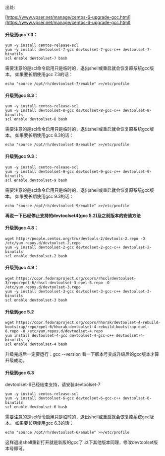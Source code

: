 出处:

[https://www.vpser.net/manage/centos-6-upgrade-gcc.html](https://www.vpser.net/manage/centos-6-upgrade-gcc.html)

#### 升级到gcc 7.3：
```
yum -y install centos-release-scl
yum -y install devtoolset-7-gcc devtoolset-7-gcc-c++ devtoolset-7-binutils
scl enable devtoolset-7 bash
```

需要注意的是scl命令启用只是临时的，退出shell或重启就会恢复原系统gcc版本。
如果要长期使用gcc 7.3的话：
```
echo "source /opt/rh/devtoolset-7/enable" >>/etc/profile
```

#### 升级到gcc 8.3：
```
yum -y install centos-release-scl
yum -y install devtoolset-8-gcc devtoolset-8-gcc-c++ devtoolset-8-binutils
scl enable devtoolset-8 bash
```

需要注意的是scl命令启用只是临时的，退出shell或重启就会恢复原系统gcc版本。
如果要长期使用gcc 8.3的话：

```
echo "source /opt/rh/devtoolset-8/enable" >>/etc/profile
```

#### 升级到gcc 9.3：
```
yum -y install centos-release-scl
yum -y install devtoolset-9-gcc devtoolset-9-gcc-c++ devtoolset-9-binutils
scl enable devtoolset-9 bash
```

需要注意的是scl命令启用只是临时的，退出shell或重启就会恢复原系统gcc版本。
如果要长期使用gcc 9.3的话：

```
echo "source /opt/rh/devtoolset-9/enable" >>/etc/profile
```

**再说一下已经停止支持的devtoolset4(gcc 5.2)及之前版本的安装方法**

#### 升级到gcc 4.8：

```
wget http://people.centos.org/tru/devtools-2/devtools-2.repo -O /etc/yum.repos.d/devtoolset-2.repo
yum -y install devtoolset-2-gcc devtoolset-2-gcc-c++ devtoolset-2-binutils
scl enable devtoolset-2 bash
```

#### 升级到gcc 4.9：

```
wget https://copr.fedoraproject.org/coprs/rhscl/devtoolset-3/repo/epel-6/rhscl-devtoolset-3-epel-6.repo -O /etc/yum.repos.d/devtoolset-3.repo
yum -y install devtoolset-3-gcc devtoolset-3-gcc-c++ devtoolset-3-binutils
scl enable devtoolset-3 bash
```

#### 升级到gcc 5.2

```
wget https://copr.fedoraproject.org/coprs/hhorak/devtoolset-4-rebuild-bootstrap/repo/epel-6/hhorak-devtoolset-4-rebuild-bootstrap-epel-6.repo -O /etc/yum.repos.d/devtoolset-4.repo
yum install devtoolset-4-gcc devtoolset-4-gcc-c++ devtoolset-4-binutils -y
scl enable devtoolset-4 bash
```
升级完成后一定要运行：gcc --version 看一下版本号变成升级后的gcc版本才算升级成功。

#### 升级到gcc 6.3
devtoolset-6已经结束支持，请安装devtoolset-7
```
yum -y install centos-release-scl
yum -y install devtoolset-6-gcc devtoolset-6-gcc-c++ devtoolset-6-binutils
scl enable devtoolset-6 bash
```
需要注意的是scl命令启用只是临时的，退出shell或重启就会恢复原系统gcc版本。
如果要长期使用gcc 6.3的话：

```
echo "source /opt/rh/devtoolset-6/enable" >>/etc/profile
```
这样退出shell重新打开就是新版的gcc了
以下其他版本同理，修改devtoolset版本号即可。
